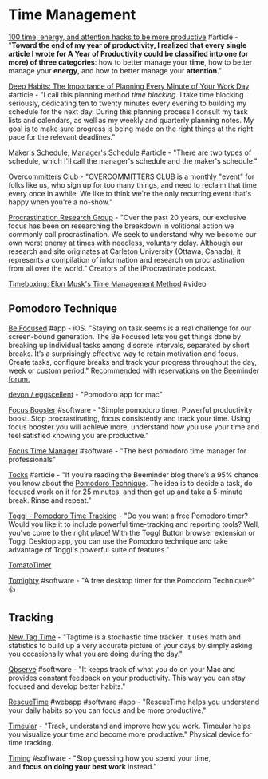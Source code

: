# Time Management

[100 time, energy, and attention hacks to be more productive](https://alifeofproductivity.com/100-time-energy-attention-hacks-will-make-productive/) #article - "**Toward the end of my year of productivity, I realized that every single article I wrote for A Year of Productivity could be classified into one (or more) of three categories**: how to better manage your **time**, how to better manage your **energy**, and how to better manage your **attention**."

[Deep Habits: The Importance of Planning Every Minute of Your Work Day](http://www.calnewport.com/blog/2013/12/21/deep-habits-the-importance-of-planning-every-minute-of-your-work-day/) #article - "I call this planning method _time blocking_. I take time blocking seriously, dedicating ten to twenty minutes every evening to building my schedule for the next day. During this planning process I consult my task lists and calendars, as well as my weekly and quarterly planning notes. My goal is to make sure progress is being made on the right things at the right  pace for the relevant deadlines."

[Maker's Schedule, Manager's Schedule](http://www.paulgraham.com/makersschedule.html) #article - "There are two types of schedule, which I'll call the manager's schedule and the maker's schedule."

[Overcommitters Club](https://overcommitters.club) - "OVERCOMMITTERS CLUB is a monthly "event" for folks like us, who sign up for too many things, and need to reclaim that time every once in awhile. We like to think we're the only recurring event that's happy when you're a no-show."

[Procrastination Research Group](https://www.procrastination.ca) - "Over the past 20 years, our exclusive focus has been on researching the breakdown in volitional action we commonly call procrastination. We seek to understand why we become our own worst enemy at times with needless, voluntary delay. Although our research and site originates at Carleton University (Ottawa, Canada), it represents a compilation of information and research on procrastination from all over the world." Creators of the iProcrastinate podcast.

[Timeboxing: Elon Musk's Time Management Method](https://www.youtube.com/watch?v=fbAYK4KQrso) #video

## Pomodoro Technique

[Be Focused](https://apps.apple.com/de/app/be-focused-focus-timer/id973130201?l=en) #app - iOS. "Staying on task seems is a real challenge for our screen-bound generation. The Be Focused lets you get things done by breaking up individual tasks among discrete intervals, separated by short breaks. It’s a surprisingly effective way to retain motivation and focus. Create tasks, configure breaks and track your progress throughout the day, week or custom period." [Recommended with reservations on the Beeminder forum.](https://forum.beeminder.com/t/the-surprisingly-large-impact-of-deciding-beforehand/5029/18?u=narthur)

[devon/eggscellent](https://github.com/devon/eggscellent) - "Pomodoro app for mac"

[Focus Booster](https://www.focusboosterapp.com) #software - "Simple pomodoro timer. Powerful productivity boost. Stop procrastinating, focus consistently and track your time. Using focus booster you will achieve more, understand how you use your time and feel satisfied knowing you are productive."

[Focus Time Manager](https://masterbuilders.io/focus) #software - "The best pomodoro time manager for professionals"

[Tocks](https://blog.beeminder.com/tocks/) #article - "If you’re reading the Beeminder blog there’s a 95% chance you know about the [Pomodoro Technique](http://en.wikipedia.org/wiki/Pomodoro\_Technique). The idea is to decide a task, do focused work on it for 25 minutes, and then get up and take a 5-minute break. Rinse and repeat."

[Toggl - Pomodoro Time Tracking](https://toggl.com/pomodoro-timer-toggl/) - "Do you want a free Pomodoro timer? Would you like it to include powerful time-tracking and reporting tools? Well, you've come to the right place! With the Toggl Button browser extension or Toggl Desktop app, you can use the Pomodoro technique and take advantage of Toggl's powerful suite of features."

[TomatoTimer](https://tomato-timer.com)

[Tomighty](https://tomighty.github.io) #software - "A free desktop timer for the Pomodoro Technique®" 👍

## Tracking

[New Tag Time](https://newtagtime.com) - "Tagtime is a stochastic time tracker. It uses math and statistics to build up a very accurate picture of your days by simply asking you occasionally what you are doing during the day."

[Qbserve](https://qotoqot.com/qbserve/) #software - "It keeps track of what you do on your Mac and provides constant feedback on your productivity. This way you can stay focused and develop better habits."

[RescueTime](https://www.rescuetime.com) #webapp #software #app - "RescueTime helps you understand your daily habits so you can focus and be more productive."

[Timeular](https://timeular.com/?ref=producthunt) - "Track, understand and improve how you work. Timeular helps you visualize your time and become more productive." Physical device for time tracking.

[Timing](https://timingapp.com/?lang=en) #software - "Stop guessing how you spend your time,\
and **focus on doing your best work** instead."
